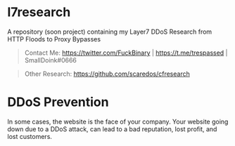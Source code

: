 # l7research
A repository (soon project) containing my Layer7 DDoS Research from HTTP Floods to Proxy Bypasses
> Contact Me: https://twitter.com/FuckBinary | https://t.me/trespassed | SmallDoink#0666

> Other Research: https://github.com/scaredos/cfresearch

# DDoS Prevention
In some cases, the website is the face of your company. Your website going down due to a DDoS attack, can lead to a bad reputation, lost profit, and lost customers. 
